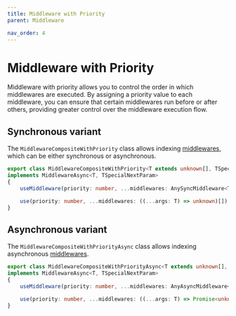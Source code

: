 ```yaml
---
title: Middleware with Priority
parent: Middleware

nav_order: 4
---
```


# Middleware with Priority

Middleware with priority allows you to control the order in which middlewares are executed. By assigning a priority value to each middleware, you can ensure that certain middlewares run before or after others, providing greater control over the middleware execution flow.

## Synchronous variant

The `MiddlewareCompositeWithPriority` class allows indexing [middlewares](./), which can be either synchronous or asynchronous.

```typescript
export class MiddlewareCompositeWithPriority<T extends unknown[], TSpecialNextParam extends string | void = SpecialNextParam> 
implements MiddlewareAsync<T, TSpecialNextParam>
{
    useMiddleware(priority: number, ...middlewares: AnySyncMiddleware<T, TSpecialNextParam>[]): this;

    use(priority: number, ...middlewares: ((...args: T) => unknown)[]): this;
}
```

## Asynchronous variant

The `MiddlewareCompositeWithPriorityAsync` class allows indexing asynchronous [middlewares](./).

```typescript
export class MiddlewareCompositeWithPriorityAsync<T extends unknown[], TSpecialNextParam extends string | void = SpecialNextParam> 
implements MiddlewareAsync<T, TSpecialNextParam>
{
    useMiddleware(priority: number, ...middlewares: AnyAsyncMiddleware<T, TSpecialNextParam>[]): this;

    use(priority: number, ...middlewares: ((...args: T) => Promise<unknown>)[]): this;
}
```
